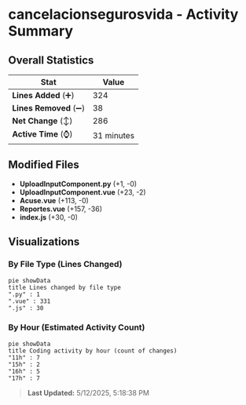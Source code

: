 # cancelacionsegurosvida - Activity Summary 

## Overall Statistics

| Stat                   | Value                                                             |
| ---------------------- | ----------------------------------------------------------------- |
| **Lines Added** (➕)   | 324                                          |
| **Lines Removed** (➖) | 38                                        |
| **Net Change** (↕)    | 286                |
| **Active Time** (⌚)   | 31 minutes |


## Modified Files
- **UploadInputComponent.py** (+1, -0)
- **UploadInputComponent.vue** (+23, -2)
- **Acuse.vue** (+113, -0)
- **Reportes.vue** (+157, -36)
- **index.js** (+30, -0)

## Visualizations

### By File Type (Lines Changed)

```mermaid
pie showData
title Lines changed by file type
".py" : 1
".vue" : 331
".js" : 30
```

### By Hour (Estimated Activity Count)

```mermaid
pie showData
title Coding activity by hour (count of changes)
"11h" : 7
"15h" : 2
"16h" : 5
"17h" : 7
```


> **Last Updated:** 5/12/2025, 5:18:38 PM